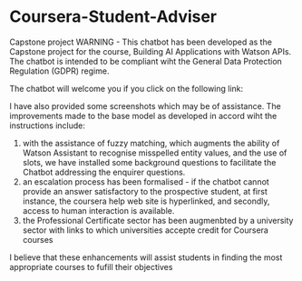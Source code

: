 # Coursera-Student-Adviser
Capstone project
WARNING - This chatbot has been developed as the Capstone project for the course, Building AI Applications with Watson APIs. The chatbot is intended to be compliant wiht the General Data Protection Regulation (GDPR) regime.

The chatbot will welcome you if you click on the following link:


I have also provided some screenshots which may be of assistance.
The improvements made to the base model as developed in accord wiht the instructions include:
1. with the assistance of fuzzy matching, which augments the ability of Watson Assistant to recognise misspelled entity values, and the use of slots, we have installed some background questions to facilitate the Chatbot addressing the enquirer questions.
2. an escalation process has been formalised - if the chatbot cannot provide an answer satisfactory to the prospective student, at first instance, the coursera help web site is hyperlinked, and secondly, access to human interaction is available.
3. the Professional Certificate sector has been augmenbted by a university sector with links to which universities accepte credit for Coursera courses

I believe that these enhancements will assist students in finding the most appropriate courses to fufill their objectives
